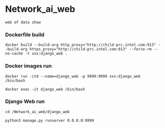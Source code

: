 # Network_ai_web
```web of data show```
### Dockerfile build
```docker build --build-arg http_proxy="http://child-prc.intel.com:913" --build-arg https_proxy="http://child-prc.intel.com:913" --force-rm --no-cache -t xxx:django_web . ```
### Docker images run
```docker run -itd --name=django_web -p 9999:9999 xxx:django_web /bin/bash```

```docker exec -it django_web /bin/bash```

### Django Web run
```cd /Network_ai_web/django_web```

```python3 manage.py runserver 0.0.0.0:9999```
